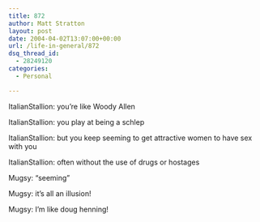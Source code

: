```yaml
---
title: 872
author: Matt Stratton
layout: post
date: 2004-04-02T13:07:00+00:00
url: /life-in-general/872
dsq_thread_id:
  - 28249120
categories:
  - Personal

---
```

ItalianStallion: you&#8217;re like Woody Allen
  
ItalianStallion: you play at being a schlep
  
ItalianStallion: but you keep seeming to get attractive women to have sex with you
  
ItalianStallion: often without the use of drugs or hostages
  
Mugsy: &#8220;seeming&#8221;
  
Mugsy: it&#8217;s all an illusion!
  
Mugsy: I&#8217;m like doug henning!